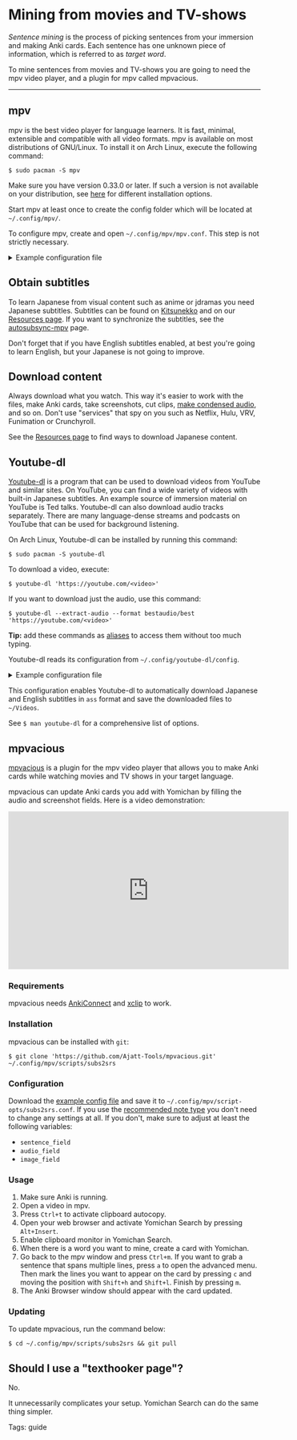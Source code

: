 # Mining from movies and TV-shows

*Sentence mining* is the process of picking sentences from your immersion and making Anki cards.
Each sentence has one unknown piece of information,
which is referred to as *target word*.

To mine sentences from movies and TV-shows
you are going to need the mpv video player,
and a plugin for mpv called mpvacious.

****

## mpv

mpv is the best video player for language learners.
It is fast, minimal, extensible and compatible with all video formats.
mpv is available on most distributions of GNU/Linux.
To install it on Arch Linux, execute the following command:

```
$ sudo pacman -S mpv
```

Make sure you have version 0.33.0 or later.
If such a version is not available on your distribution, see
[here](https://mpv.io/installation/)
for different installation options.

Start mpv at least once to create the config folder
which will be located at `~/.config/mpv/`.

To configure mpv,
create and open `~/.config/mpv/mpv.conf`.
This step is not strictly necessary.

<details>

<summary>Example configuration file</summary>

```
# Define language preferences
alang=ja,jp,jpn,japanese,en,eng,english,English,enUS,en-US
slang=ja,jp,jpn,japanese,en,eng,english,English,enUS,en-US

# mpv will resume where you left off when you reopen a media file
save-position-on-quit=yes

# Automatically use external subtitle files that contain the name of the media file
sub-auto=fuzzy

# Additional folders for storing subtitle files.
# You can drop all subs in the "subs" folder to keep files organized.
sub-file-paths=ass:srt:sub:subs:subtitles

# Subtitle font. Make sure the font you select is installed
# and contains all characters that are included in your subtitle files.
# https://archlinux.org/packages/extra/any/noto-fonts-cjk/
sub-font="Noto Sans CJK JP Regular"

# Change subtitle font size.
sub-font-size=40

# Uncomment this if you want mpv to override styles from SubStation Alpha (.ssa/.ass) subtitles
# sub-ass-override=force

# Improves audio when the playback speed is changed.
af-add=scaletempo2

# Screenshots
screenshot-directory="~/Pictures/Screenshots/"
screenshot-template="%F_%wHh%wMm%wSs%wTms"
screenshot-format=jpg
screenshot-jpeg-quality=90
screenshot-high-bit-depth=yes
```

</details>

## Obtain subtitles

To learn Japanese from visual content such as anime or jdramas you need Japanese subtitles.
Subtitles can be found on
[Kitsunekko](https://kitsunekko.net/dirlist.php?dir=subtitles%2Fjapanese%2F)
and on our
[Resources page](resources.html#japanese-subtitles).
If you want to synchronize the subtitles, see the
[autosubsync-mpv](https://github.com/Ajatt-Tools/autosubsync-mpv)
page.

Don't forget that if you have English subtitles enabled,
at best you're going to learn English,
but your Japanese is not going to improve.

## Download content

Always download what you watch.
This way it's easier to work with the files,
make Anki cards,
take screenshots,
cut clips,
[make condensed audio](passive-listening.html),
and so on.
Don't use "services" that spy on you such as Netflix, Hulu, VRV, Funimation or Crunchyroll.

See the
[Resources page](resources.html#immersion-material)
to find ways to download Japanese content.

## Youtube-dl

[Youtube-dl](https://wiki.archlinux.org/index.php/Youtube-dl)
is a program
that can be used to download videos from YouTube and similar sites.
On YouTube, you can find a wide variety of videos with built-in Japanese subtitles.
An example source of immersion material on YouTube is Ted talks.
Youtube-dl can also download audio tracks separately.
There are many language-dense streams and podcasts on YouTube
that can be used for background listening.

On Arch Linux, Youtube-dl can be installed by running this command:

```
$ sudo pacman -S youtube-dl
```

To download a video, execute:

```
$ youtube-dl 'https://youtube.com/<video>'
```

If you want to download just the audio, use this command:

```
$ youtube-dl --extract-audio --format bestaudio/best 'https://youtube.com/<video>'
```

**Tip:** add these commands as
[aliases](https://askubuntu.com/questions/17536/how-do-i-create-a-permanent-bash-alias)
to access them without too much typing.

Youtube-dl reads its configuration from `~/.config/youtube-dl/config`.

<details>

<summary>Example configuration file</summary>

```
--sub-lang 'ja,en,en-US,en-GB'
--convert-subs ass
--ignore-errors
--continue
--add-metadata
-f 'bestvideo[height<=1080]+bestaudio'
-o '~/Videos/%(upload_date)s-%(title)s.%(ext)s'
--merge-output-format mp4
--user-agent "Mozilla/5.0 (Windows NT 10.0; rv:75.0) Gecko/20100101 Firefox/75.0"
```

</details>

This configuration enables Youtube-dl to automatically download
Japanese and English subtitles in `ass` format
and save the downloaded files to `~/Videos`.

See `$ man youtube-dl` for a comprehensive list of options.

## mpvacious

[mpvacious](https://github.com/Ajatt-Tools/mpvacious)
is a plugin for the mpv video player
that allows you to make Anki cards
while watching movies and TV shows in your target language.

mpvacious can update Anki cards you add with Yomichan
by filling the audio and screenshot fields.
Here is a video demonstration:

<p align="center"><iframe width="560" height="315" src="https://www.youtube-nocookie.com/embed/vU85ramvyo4" title="YouTube video player" frameborder="0" allow="accelerometer; autoplay; clipboard-write; encrypted-media; gyroscope; picture-in-picture" allowfullscreen></iframe></p>

### Requirements

mpvacious needs
[AnkiConnect](https://ankiweb.net/shared/info/2055492159)
and
[xclip](https://archlinux.org/packages/extra/x86_64/xclip/)
to work.

### Installation

mpvacious can be installed with `git`:

```
$ git clone 'https://github.com/Ajatt-Tools/mpvacious.git' ~/.config/mpv/scripts/subs2srs
```

### Configuration

Download the
[example config file](https://github.com/Ajatt-Tools/mpvacious/blob/master/.github/RELEASE/subs2srs.conf)
and save it to `~/.config/mpv/script-opts/subs2srs.conf`.
If you use the
[recommended note type](https://ankiweb.net/shared/info/1557722832)
you don't need to change any settings at all.
If you don't, make sure to adjust at least the following variables:
* `sentence_field`
* `audio_field`
* `image_field`

### Usage

1) Make sure Anki is running.
1) Open a video in mpv.
1) Press `Ctrl+t` to activate clipboard autocopy.
1) Open your web browser and activate Yomichan Search by pressing `Alt+Insert`.
1) Enable clipboard monitor in Yomichan Search.
1) When there is a word you want to mine, create a card with Yomichan.
1) Go back to the mpv window and press `Ctrl+m`.
If you want to grab a sentence that spans multiple lines,
press `a` to open the advanced menu.
Then mark the lines you want to appear on the card
by pressing `c` and moving the position with `Shift+h` and `Shift+l`.
Finish by pressing `m`.
1) The Anki Browser window should appear with the card updated.

### Updating

To update mpvacious, run the command below:

```
$ cd ~/.config/mpv/scripts/subs2srs && git pull
```

## Should I use a "texthooker page"?

No.

It unnecessarily complicates your setup.
Yomichan Search can do the same thing simpler.

Tags: guide

